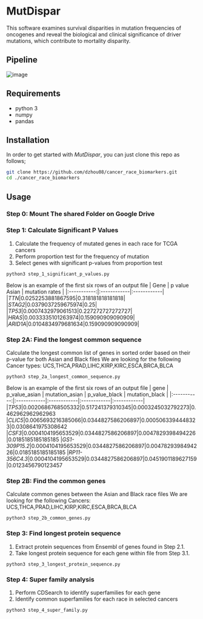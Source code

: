 # MutDispar
This software examines survival disparities in mutation frequencies of
oncogenes and reveal the biological and clinical significance
of driver mutations, which contribute to mortality disparity.

## Pipeline
![image](https://github.com/dzhou08/cancer_race_biomarkers/assets/65268595/ea0d82b3-e45d-414f-9948-282ed0d987bf)

## Requirements
- python 3
- numpy
- pandas

## Installation
In order to get started with *MutDispar*, you can just clone this repo as follows;
```bash
git clone https://github.com/dzhou08/cancer_race_biomarkers.git
cd ./cancer_race_biomarkers
```
## Usage
### Step 0: Mount The shared Folder on Google Drive

### Step 1: Calculate Significant P Values
1. Calculate the frequency of mutated genes in each race for TCGA cancers
2. Perform proportion test for the frequency of mutation
3. Select genes with significant p-values from proportion test

```
python3 step_1_significant_p_values.py
```
Below is an example of the first six rows of an output file
| Gene | p value Asian | mutation rates |
|:-----------:|:------------|:------------|
|*TTN*|0.0252253881867595|0.318181818181818|
|*STAG2*|0.0379037259675974|0.25|
|*TP53*|0.0007432979061513|0.227272727272727|
|*HRAS*|0.0033335101263974|0.159090909090909|
|*ARID1A*|0.0104834979681634|0.159090909090909|

### Step 2A: Find the longest common sequence
Calculate the longest common list of genes in sorted order based on their p-value for both Asian and Black files
We are looking for the following Cancer types: UCS,THCA,PRAD,LIHC,KIRP,KIRC,ESCA,BRCA,BLCA

```
python3 step_2a_longest_common_sequence.py
```

Below is an example of the first six rows of an output file
| gene | p_value_asian | mutation_asian | p_value_black | mutation_black |
|:-----------:|:------------|:------------|:------------|:------------|
|*TP53*|0.0020686768505332|0.517241379310345|0.0003245032792273|0.462962962962963
|*CLIC5*|0.0065693216385066|0.0344827586206897|0.0005063394448323|0.0308641975308642
|*CSF3*|0.0004104195653529|0.0344827586206897|0.0047829398494226|0.0185185185185185
|*GS1-309P15.2*|0.0004104195653529|0.0344827586206897|0.0047829398494226|0.0185185185185185
|*RP11-356C4.3*|0.0004104195653529|0.0344827586206897|0.0451901189627159|0.0123456790123457

### Step 2B: Find the common genes
Calculate common genes between the Asian and Black race files
We are looking for the following Cancers: UCS,THCA,PRAD,LIHC,KIRP,KIRC,ESCA,BRCA,BLCA

```
python3 step_2b_common_genes.py
```

### Step 3: Find longest protein sequence
1. Extract protein sequences from Ensembl of genes found in Step 2.1.
2. Take longest protein sequence for each gene within file from Step 3.1.

```
python3 step_3_longest_protein_sequence.py
```

### Step 4: Super family analysis
1. Perform CDSearch to identify superfamilies for each gene
2. Identify common superfamilies for each race in selected cancers

```
python3 step_4_super_family.py
```

